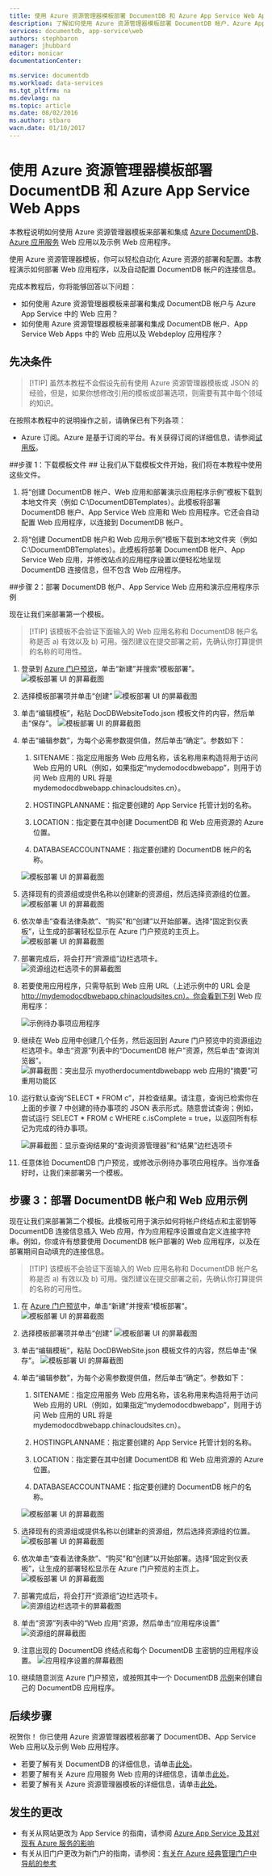 ```yaml
---
title: 使用 Azure 资源管理器模板部署 DocumentDB 和 Azure App Service Web Apps | Azure
description: 了解如何使用 Azure 资源管理器模板部署 DocumentDB 帐户、Azure App Service Web Apps 以及示例 Web 应用程序。
services: documentdb, app-service\web
authors: stephbaron
manager: jhubbard
editor: monicar
documentationCenter: 

ms.service: documentdb
ms.workload: data-services
ms.tgt_pltfrm: na
ms.devlang: na
ms.topic: article
ms.date: 08/02/2016
ms.author: stbaro
wacn.date: 01/10/2017
---
```


# 使用 Azure 资源管理器模板部署 DocumentDB 和 Azure App Service Web Apps

本教程说明如何使用 Azure 资源管理器模板来部署和集成 [Azure DocumentDB](https://www.azure.cn/home/features/documentdb/)、[Azure 应用服务](../app-service-web/app-service-changes-existing-services.md) Web 应用以及示例 Web 应用程序。

使用 Azure 资源管理器模板，你可以轻松自动化 Azure 资源的部署和配置。本教程演示如何部署 Web 应用程序，以及自动配置 DocumentDB 帐户的连接信息。

完成本教程后，你将能够回答以下问题：

-	如何使用 Azure 资源管理器模板来部署和集成 DocumentDB 帐户与 Azure App Service 中的 Web 应用？
-	如何使用 Azure 资源管理器模板来部署和集成 DocumentDB 帐户、App Service Web Apps 中的 Web 应用以及 Webdeploy 应用程序？

## 先决条件
> [!TIP] 虽然本教程不会假设先前有使用 Azure 资源管理器模板或 JSON 的经验，但是，如果你想修改引用的模板或部署选项，则需要有其中每个领域的知识。

在按照本教程中的说明操作之前，请确保已有下列各项：

- Azure 订阅。Azure 是基于订阅的平台。有关获得订阅的详细信息，请参阅[试用版](https://www.azure.cn/pricing/1rmb-trial/)。

##<a id="CreateDB"></a>步骤 1：下载模板文件 ##
让我们从下载模板文件开始，我们将在本教程中使用这些文件。

1. 将“创建 DocumentDB 帐户、Web 应用和部署演示应用程序示例”模板下载到本地文件夹（例如 C:\\DocumentDBTemplates）。此模板将部署 DocumentDB 帐户、App Service Web 应用和 Web 应用程序。它还会自动配置 Web 应用程序，以连接到 DocumentDB 帐户。

2. 将“创建 DocumentDB 帐户和 Web 应用示例”模板下载到本地文件夹（例如 C:\\DocumentDBTemplates）。此模板将部署 DocumentDB 帐户、App Service Web 应用，并修改站点的应用程序设置以便轻松地呈现 DocumentDB 连接信息，但不包含 Web 应用程序。

##步骤 2：部署 DocumentDB 帐户、App Service Web 应用和演示应用程序示例

现在让我们来部署第一个模板。

> [!TIP] 该模板不会验证下面输入的 Web 应用名称和 DocumentDB 帐户名称是否 a) 有效以及 b) 可用。强烈建议在提交部署之前，先确认你打算提供的名称的可用性。

1. 登录到 [Azure 门户预览](https://portal.azure.cn)，单击“新建”并搜索“模板部署”。
    ![模板部署 UI 的屏幕截图](./media/documentdb-create-documentdb-website/TemplateDeployment1.png)

2. 选择模板部署项并单击“创建” 
    ![模板部署 UI 的屏幕截图](./media/documentdb-create-documentdb-website/TemplateDeployment2.png)

3.  单击“编辑模板”，粘贴 DocDBWebsiteTodo.json 模板文件的内容，然后单击“保存”。
    ![模板部署 UI 的屏幕截图](./media/documentdb-create-documentdb-website/TemplateDeployment3.png)

4. 单击“编辑参数”，为每个必需参数提供值，然后单击“确定”。参数如下：

    1. SITENAME：指定应用服务 Web 应用名称，该名称用来构造将用于访问 Web 应用的 URL（例如，如果指定“mydemodocdbwebapp”，则用于访问 Web 应用的 URL 将是 mydemodocdbwebapp.chinacloudsites.cn）。

    2. HOSTINGPLANNAME：指定要创建的 App Service 托管计划的名称。

    3. LOCATION：指定要在其中创建 DocumentDB 和 Web 应用资源的 Azure 位置。

    4. DATABASEACCOUNTNAME：指定要创建的 DocumentDB 帐户的名称。

    ![模板部署 UI 的屏幕截图](./media/documentdb-create-documentdb-website/TemplateDeployment4.png)  

5. 选择现有的资源组或提供名称以创建新的资源组，然后选择资源组的位置。![模板部署 UI 的屏幕截图](./media/documentdb-create-documentdb-website/TemplateDeployment5.png)
  
6.  依次单击“查看法律条款”、“购买”和“创建”以开始部署。选择“固定到仪表板”，让生成的部署轻松显示在 Azure 门户预览的主页上。
    ![模板部署 UI 的屏幕截图](./media/documentdb-create-documentdb-website/TemplateDeployment6.png)

7.  部署完成后，将会打开“资源组”边栏选项卡。
    ![资源组边栏选项卡的屏幕截图](./media/documentdb-create-documentdb-website/TemplateDeployment7.png)

8.  若要使用应用程序，只需导航到 Web 应用 URL（上述示例中的 URL 会是 http://mydemodocdbwebapp.chinacloudsites.cn）。你会看到下列 Web 应用程序：

    ![示例待办事项应用程序](./media/documentdb-create-documentdb-website/image2.png)  

9. 继续在 Web 应用中创建几个任务，然后返回到 Azure 门户预览中的资源组边栏选项卡。单击“资源”列表中的“DocumentDB 帐户”资源，然后单击“查询浏览器”。
    ![屏幕截图：突出显示 myotherdocumentdbwebapp web 应用的“摘要”可重用功能区](./media/documentdb-create-documentdb-website/TemplateDeployment8.png)

10. 运行默认查询“SELECT * FROM c”，并检查结果。请注意，查询已检索你在上面的步骤 7 中创建的待办事项的 JSON 表示形式。随意尝试查询；例如，尝试运行 SELECT * FROM c WHERE c.isComplete = true，以返回所有标记为完成的待办事项。

    ![屏幕截图：显示查询结果的“查询资源管理器”和“结果”边栏选项卡](./media/documentdb-create-documentdb-website/image5.png)  

11. 任意体验 DocumentDB 门户预览，或修改示例待办事项应用程序。当你准备好时，让我们来部署另一个模板。
    
## 步骤 3：部署 DocumentDB 帐户和 Web 应用示例

现在让我们来部署第二个模板。此模板可用于演示如何将帐户终结点和主密钥等 DocumentDB 连接信息插入 Web 应用，作为应用程序设置或自定义连接字符串。例如，你或许有想要使用 DocumentDB 帐户部署的 Web 应用程序，以及在部署期间自动填充的连接信息。

> [!TIP] 该模板不会验证下面输入的 Web 应用名称和 DocumentDB 帐户名称是否 a) 有效以及 b) 可用。强烈建议在提交部署之前，先确认你打算提供的名称的可用性。

1. 在 [Azure 门户预览](https://portal.azure.cn)中，单击“新建”并搜索“模板部署”。
    ![模板部署 UI 的屏幕截图](./media/documentdb-create-documentdb-website/TemplateDeployment1.png)

2. 选择模板部署项并单击“创建” 
    ![模板部署 UI 的屏幕截图](./media/documentdb-create-documentdb-website/TemplateDeployment2.png)

3.  单击“编辑模板”，粘贴 DocDBWebSite.json 模板文件的内容，然后单击“保存”。
    ![模板部署 UI 的屏幕截图](./media/documentdb-create-documentdb-website/TemplateDeployment3.png)

4. 单击“编辑参数”，为每个必需参数提供值，然后单击“确定”。参数如下：

    1. SITENAME：指定应用服务 Web 应用名称，该名称用来构造将用于访问 Web 应用的 URL（例如，如果指定“mydemodocdbwebapp”，则用于访问 Web 应用的 URL 将是 mydemodocdbwebapp.chinacloudsites.cn）。

    2. HOSTINGPLANNAME：指定要创建的 App Service 托管计划的名称。

    3. LOCATION：指定要在其中创建 DocumentDB 和 Web 应用资源的 Azure 位置。

    4. DATABASEACCOUNTNAME：指定要创建的 DocumentDB 帐户的名称。

    ![模板部署 UI 的屏幕截图](./media/documentdb-create-documentdb-website/TemplateDeployment4.png)  

5. 选择现有的资源组或提供名称以创建新的资源组，然后选择资源组的位置。
    ![模板部署 UI 的屏幕截图](./media/documentdb-create-documentdb-website/TemplateDeployment5.png)
  
6.  依次单击“查看法律条款”、“购买”和“创建”以开始部署。选择“固定到仪表板”，让生成的部署轻松显示在 Azure 门户预览的主页上。
    ![模板部署 UI 的屏幕截图](./media/documentdb-create-documentdb-website/TemplateDeployment6.png)

7.  部署完成后，将会打开“资源组”边栏选项卡。
    ![资源组边栏选项卡的屏幕截图](./media/documentdb-create-documentdb-website/TemplateDeployment7.png)

8. 单击“资源”列表中的“Web 应用”资源，然后单击“应用程序设置”
    ![资源组的屏幕截图](./media/documentdb-create-documentdb-website/TemplateDeployment9.png)

9. 注意出现的 DocumentDB 终结点和每个 DocumentDB 主密钥的应用程序设置。
    ![应用程序设置的屏幕截图](./media/documentdb-create-documentdb-website/TemplateDeployment10.png)

10. 继续随意浏览 Azure 门户预览，或按照其中一个 DocumentDB [示例](./documentdb-dotnet-samples.md)来创建自己的 DocumentDB 应用程序。

## 后续步骤 <a name="NextSteps"></a>

祝贺你！ 你已使用 Azure 资源管理器模板部署了 DocumentDB、App Service Web 应用以及示例 Web 应用程序。

- 若要了解有关 DocumentDB 的详细信息，请单击[此处](./index.md/)。
- 若要了解有关 Azure 应用服务 Web 应用的详细信息，请单击[此处](../app-service-web/index.md/)。
- 若要了解有关 Azure 资源管理器模板的详细信息，请单击[此处](https://msdn.microsoft.com/zh-cn/library/azure/dn790549.aspx)。

## 发生的更改
* 有关从网站更改为 App Service 的指南，请参阅 [Azure App Service 及其对现有 Azure 服务的影响](../app-service-web/app-service-changes-existing-services.md)
* 有关从旧门户更改为新门户的指南，请参阅：[有关在 Azure 经典管理门户中导航的参考](../app-service-web/app-service-web-app-azure-portal.md)

<!---HONumber=Mooncake_Quality_Review_0104_2017-->
